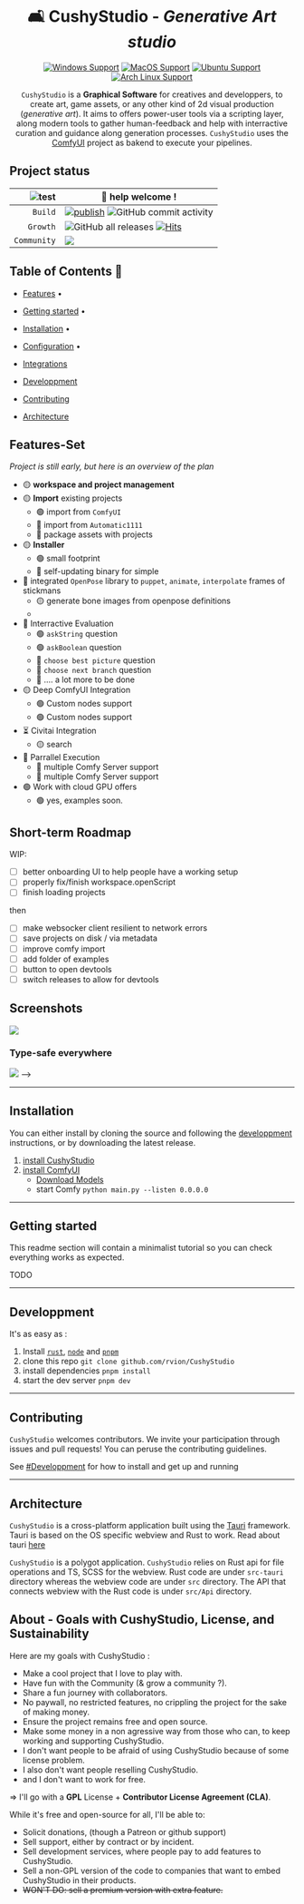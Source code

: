 <div align="center">

# 🛋 CushyStudio - _Generative Art studio_

[![Windows Support](https://img.shields.io/badge/Windows-0078D6?style=for-the-badge&logo=windows&logoColor=white)](https://github.com/rvion/CushyStudio/releases)
[![MacOS Support](https://img.shields.io/badge/MACOS-adb8c5?style=for-the-badge&logo=apple&logoColor=white)](https://github.com/rvion/CushyStudio/releases)
[![Ubuntu Support](https://img.shields.io/badge/Ubuntu-E95420?style=for-the-badge&logo=ubuntu&logoColor=white)](https://github.com/rvion/CushyStudio/releases)
[![Arch Linux Support](https://img.shields.io/badge/Arch_Linux-1793D1?style=for-the-badge&logo=arch-linux&logoColor=white)](https://github.com/rvion/CushyStudio/releases)

<!-- Introduction -->

`CushyStudio` is a **Graphical Software** for creatives and developpers, to create art, game assets,
or any other kind of 2d visual production (_generative art_). It aims to offers power-user tools via
a scripting layer, along modern tools to gather human-feedback and help with interractive curation
and guidance along generation processes. `CushyStudio` uses the [ComfyUI]() project as bakend to
execute your pipelines.

<!--
    Build and automate your art or game asset production.
    Deploy interractive generative art pipelines with human curation, validation and guidance.
-->

</div>

## Project status

| ![test](https://img.shields.io/badge/Stability-ALPHA-red?style=flat) | 👋 help welcome !                                                                                                                                                                                                                                                                                                                              |
| -------------------------------------------------------------------: | ---------------------------------------------------------------------------------------------------------------------------------------------------------------------------------------------------------------------------------------------------------------------------------------------------------------------------------------------- |
|                                                              `Build` | [![publish](https://github.com/rvion/CushyStudio/actions/workflows/publish.yml/badge.svg)](https://github.com/rvion/CushyStudio/actions/workflows/publish.yml) ![GitHub commit activity](https://img.shields.io/github/commit-activity/m/rvion/CushyStudio?style=flat)                                                                         |
|                                                             `Growth` | ![GitHub all releases](https://img.shields.io/github/downloads/rvion/CushyStudio/total?style=flat) [![Hits](https://hits.seeyoufarm.com/api/count/incr/badge.svg?url=https%3A%2F%2Fgithub.com%2Frvion%2FCushyStudio&count_bg=%2379C83D&title_bg=%23555555&icon=&icon_color=%23E7E7E7&title=hits&edge_flat=false)](https://hits.seeyoufarm.com) |
|                                                          `Community` | [![](https://dcbadge.vercel.app/api/server/GfAN6hF2ad)](https://discord.gg/GfAN6hF2ad)                                                                                                                                                                                                                                                         |

<!-- ![Subreddit subscribers](https://img.shields.io/reddit/subreddit-subscribers/CushyStudio?style=flat&logo=reddit) ![Twitter Follow](https://img.shields.io/twitter/follow/CushyStudio?style=flat&logo=twitter) -->

## Table of Contents 📌

-   [Features](#features) •
-   [Getting started](#getting-started) •
-   [Installation](#installation) •
-   [Configuration](#configuration) •
-   [Integrations](#third-party-integrations)

-   [Developpment](#developpment)
-   [Contributing](#contributing)
-   [Architecture](#architecture)

## Features-Set

_Project is still early, but here is an overview of the plan_

<!-- [🟢 = acceptable, 🟡 = partial, ☣️ = not ready] -->

-   🟡 **workspace and project management**
-   🟡 **Import** existing projects
    -   🟢 import from `ComfyUI`
    -   🔶 import from `Automatic1111`
    -   🔴 package assets with projects
-   🟡 **Installer**
    -   🟢 small footprint
    -   🔶 self-updating binary for simple
-   🔶 integrated `OpenPose` library to `puppet`, `animate`, `interpolate` frames of stickmans
    -   🟡 generate bone images from openpose definitions
    -
-   🔶 Interractive Evaluation
    -   🟢 `askString` question
    -   🟢 `askBoolean` question
    -   🔶 `choose best picture` question
    -   🔶 `choose next branch` question
    -   🔴 .... a lot more to be done
-   🟡 Deep ComfyUI Integration
    -   🟢 Custom nodes support
    -   🟢 Custom nodes support
-   ⏳ Civitai Integration
    -   🟡 search
-   🔶 Parrallel Execution
    -   🔶 multiple Comfy Server support
    -   🔶 multiple Comfy Server support
-   🟢 Work with cloud GPU offers
    -   🟢 yes, examples soon.

## Short-term Roadmap

WIP:

-   [ ] better onboarding UI to help people have a working setup
-   [ ] properly fix/finish workspace.openScript
-   [ ] finish loading projects

then

-   [ ] make websocker client resilient to network errors
-   [ ] save projects on disk / via metadata
-   [ ] improve comfy import
-   [ ] add folder of examples
-   [ ] button to open devtools
-   [ ] switch releases to allow for devtools

## Screenshots

![](website/static/img/screenshots/2023-03-24-09-29-45.png)

### Type-safe everywhere

![](website/static/img/screenshots/2023-03-18-23-13-53.png) -->

---

## Installation

You can either install by cloning the source and following the [developpment](#developpment) instructions, or by downloading the latest release.

1.  [install CushyStudio](http://github.com/rvion/CushyStudio/releases)
1.  [install ComfyUI](https://github.com/comfyanonymous/ComfyUI)
    -   [Download Models](scripts/download-models.sh)
    -   start Comfy `python main.py --listen 0.0.0.0`

---

## Getting started

This readme section will contain a minimalist tutorial so you can check everything works as expected.

TODO

---

## Developpment

It's as easy as :

1.  Install [`rust`](rustup), [`node`]() and [`pnpm`]()
2.  clone this repo `git clone github.com/rvion/CushyStudio`
3.  install dependencies `pnpm install`
4.  start the dev server `pnpm dev`

---

## Contributing

`CushyStudio` welcomes contributors. We invite your participation through issues and pull requests! You can peruse the contributing guidelines.

See [#Developpment](#developpment) for how to install and get up and running

---

## Architecture

`CushyStudio` is a cross-platform application built using the [Tauri](https://tauri.studio) framework. Tauri is based on the OS specific webview and Rust to work. Read about tauri [here](https://tauri.studio/en/docs/about/intro)

`CushyStudio` is a polygot application. `CushyStudio` relies on Rust api for file operations and TS, SCSS for the webview. Rust code are under `src-tauri` directory whereas the webview code are under `src` directory. The API that connects webview with the Rust code is under `src/Api` directory.

<!-- This project has quite a backlog of suggestions! If you're new to the project, maybe you'd like to open a pull request to address one of them. -->

<!-- ## Comfy Wishlist

-   [ ] `store` node for persistng node output across flow evaluation
-   [ ] `promptID` that can be sent to the server to be included in every `'status'` , `'progress'` , `'executing'` & `'executed'` update payloads -->

## About - Goals with CushyStudio, License, and Sustainability

Here are my goals with CushyStudio :

-   Make a cool project that I love to play with.
-   Have fun with the Community (& grow a community ?).
-   Share a fun journey with collaborators.
-   No paywall, no restricted features, no crippling the project for the sake of making money.
-   Ensure the project remains free and open source.
-   Make some money in a non agressive way from those who can, to keep working and supporting CushyStudio.
-   I don't want people to be afraid of using CushyStudio because of some license problem.
-   I also don't want people reselling CushyStudio.
-   and I don't want to work for free.

=> I'll go with a **GPL** License + **Contributor License Agreement (CLA)**.

While it's free and open-source for all, I'll be able to:

-   Solicit donations, (though a Patreon or github support)
-   Sell support, either by contract or by incident.
-   Sell development services, where people pay to add features to CushyStudio.
-   Sell a non-GPL version of the code to companies that want to embed CushyStudio in their products.
-   ~~WON'T DO: sell a premium version with extra feature.~~
